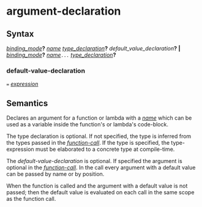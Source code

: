 # argument-declaration

## Syntax

[_binding_mode_](binding_mode.md)__?__ [_name_](name.md) [_type_declaration_](type_declaration.md)__?__ _default_value_declaration_**?** __|__\
[_binding_mode_](binding_mode.md)__?__ [_name_](name.md)`...` [_type_declaration_](type_declaration.md)__?__


### default-value-declaration

`=` [_expression_](expression.md)


## Semantics
Declares an argument for a function or lambda with a [_name_](name.md)
which can be used as a variable inside the function's or lambda's code-block.

The type declaration is optional. If not specified, the type is inferred from
the types passed in the [_function-call_](function_call.md). If the type is
specified, the type-expression must be elaborated to a concrete type at
compile-time.

The _default-value-declaration_ is optional. If specified the argument is
optional in the [_function-call_](function_call.md). In the call every
argument with a default value can be passed by name or by position.

When the function is called and the argument with a default value is not passed;
then the default value is evaluated on each call in the same scope as the
function call.

